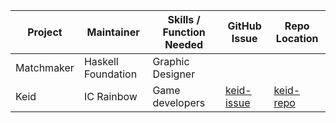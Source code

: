 | Project    | Maintainer         | Skills / Function Needed | GitHub Issue | Repo Location    |
| ---------- | ------------------ | ------------------------ | ------------ | ---------------- |
| Matchmaker | Haskell Foundation | Graphic Designer         |              |                  |
| Keid       | IC Rainbow         | Game developers          | [keid-issue] | [keid-repo]      |

[keid-issue]: https://github.com/haskellfoundation/volunteering/issues/5
[keid-repo]: https://gitlab.com/keid
